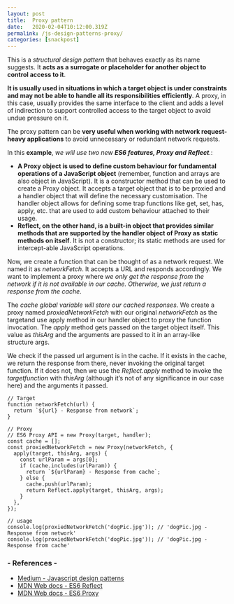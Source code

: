 ```yaml
---
layout: post
title:  Proxy pattern
date:   2020-02-04T10:12:00.319Z
permalink: /js-design-patterns-proxy/
categories: [snackpost]
---
```

This is a *structural design pattern* that behaves exactly as its name suggests. It **acts as a surrogate or placeholder for another object to control access to it**.

**It is usually used in situations in which a target object is under constraints and may not be able to handle all its responsibilities efficiently**. A proxy, in this case, usually provides the same interface to the client and adds a level of indirection to support controlled access to the target object to avoid undue pressure on it.

The proxy pattern can be **very useful when working with network request-heavy applications** to avoid unnecessary or redundant network requests.

In this **example**, *we will use two new **ES6 features, Proxy and Reflect**.*:
- **A Proxy object is used to define custom behaviour for fundamental operations of a JavaScript object** (remember, function and arrays are also object in JavaScript). It is a constructor method that can be used to create a Proxy object. It accepts a target object that is to be proxied and a handler object that will define the necessary customisation. The handler object allows for defining some trap functions like get, set, has, apply, etc. that are used to add custom behaviour attached to their usage. 
- **Reflect, on the other hand, is a built-in object that provides similar methods that are supported by the handler object of Proxy as static methods on itself**. It is not a constructor; its static methods are used for intercept-able JavaScript operations.

Now, we create a function that can be thought of as a network request. We named it as *networkFetch*. It accepts a URL and responds accordingly. We want to implement a proxy where *we only get the response from the network if it is not available in our cache. Otherwise, we just return a response from the cache*.

The *cache global variable will store our cached responses*. We create a proxy named *proxiedNetworkFetch* with our original *networkFetch* as the targetand use apply method in our handler object to proxy the function invocation. The *apply* method gets passed on the target object itself. This value as *thisArg* and the arguments are passed to it in an array-like structure args.

We check if the passed url argument is in the cache. If it exists in the cache, we return the response from there, never invoking the original target function. If it does not, then we use the *Reflect.apply* method to invoke the *targetfunction* with *thisArg* (although it’s not of any significance in our case here) and the arguments it passed.

```
// Target
function networkFetch(url) {
  return `${url} - Response from network`;
}

// Proxy
// ES6 Proxy API = new Proxy(target, handler);
const cache = [];
const proxiedNetworkFetch = new Proxy(networkFetch, {
  apply(target, thisArg, args) {
    const urlParam = args[0];
    if (cache.includes(urlParam)) {
      return `${urlParam} - Response from cache`;
    } else {
      cache.push(urlParam);
      return Reflect.apply(target, thisArg, args);
    }
  },
});

// usage
console.log(proxiedNetworkFetch('dogPic.jpg')); // 'dogPic.jpg - Response from network'
console.log(proxiedNetworkFetch('dogPic.jpg')); // 'dogPic.jpg - Response from cache'
```

### - References -

- [Medium - Javascript design patterns](https://medium.com/better-programming/javascript-design-patterns-25f0faaaa15)
- [MDN Web docs - ES6 Reflect](https://developer.mozilla.org/en-US/docs/Web/JavaScript/Reference/Global_Objects/Reflect)
- [MDN Web docs - ES6 Proxy](https://developer.mozilla.org/en-US/docs/Web/JavaScript/Reference/Global_Objects/Proxy)
